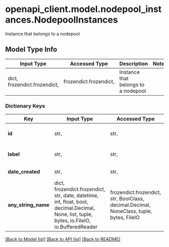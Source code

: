 # openapi_client.model.nodepool_instances.NodepoolInstances

Instance that belongs to a nodepool

## Model Type Info
Input Type | Accessed Type | Description | Notes
------------ | ------------- | ------------- | -------------
dict, frozendict.frozendict,  | frozendict.frozendict,  | Instance that belongs to a nodepool | 

### Dictionary Keys
Key | Input Type | Accessed Type | Description | Notes
------------ | ------------- | ------------- | ------------- | -------------
**id** | str,  | str,  | ID of the nodepool instance | [optional] 
**label** | str,  | str,  | Label of the nodepool instance | [optional] 
**date_created** | str,  | str,  | Date of creation | [optional] 
**any_string_name** | dict, frozendict.frozendict, str, date, datetime, int, float, bool, decimal.Decimal, None, list, tuple, bytes, io.FileIO, io.BufferedReader | frozendict.frozendict, str, BoolClass, decimal.Decimal, NoneClass, tuple, bytes, FileIO | any string name can be used but the value must be the correct type | [optional]

[[Back to Model list]](../../openapi-client/README.md#documentation-for-models) [[Back to API list]](../../openapi-client/README.md#documentation-for-api-endpoints) [[Back to README]](../../openapi-client/README.md)

